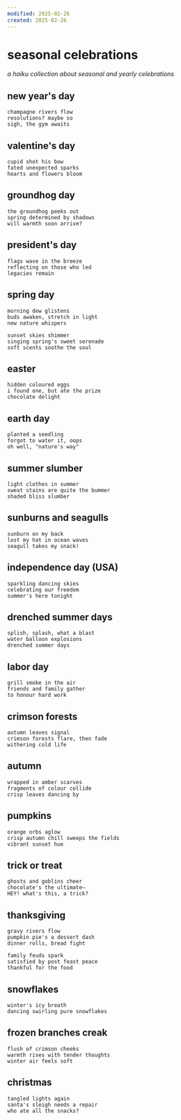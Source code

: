 ```yaml
---
modified: 2025-02-26
created: 2025-02-26
---
```

# seasonal celebrations

_a haiku collection about seasonal and yearly celebrations_

## new year's day

```
champagne rivers flow
resolutions? maybe so
sigh, the gym awaits
```

## valentine's day

```
cupid shot his bow
fated unexpected sparks
hearts and flowers bloom
```

## groundhog day

```
the groundhog peeks out
spring determined by shadows
will warmth soon arrive?
```

## president's day

```
flags wave in the breeze
reflecting on those who led
legacies remain
```

## spring day

```
morning dew glistens
buds awaken, stretch in light
new nature whispers

sunset skies shimmer
singing spring's sweet serenade
soft scents soothe the soul
```

## easter

```
hidden coloured eggs
i found one, but ate the prize
chocolate delight
```

## earth day

```
planted a seedling
forgot to water it, oops
oh well, "nature's way"
```

## summer slumber

```
light clothes in summer
sweat stains are quite the bummer
shaded bliss slumber
```

## sunburns and seagulls

```
sunburn on my back
lost my hat in ocean waves
seagull takes my snack!
```

## independence day (USA)

```
sparkling dancing skies
celebrating our freedom
summer's here tonight
```

## drenched summer days

```
splish, splash, what a blast
water balloon explosions
drenched summer days
```

## labor day

```
grill smoke in the air
friends and family gather
to honour hard work
```

## crimson forests

```
autumn leaves signal
crimson forests flare, then fade
withering cold life
```

## autumn

```
wrapped in amber scarves
fragments of colour collide
crisp leaves dancing by
```

## pumpkins

```
orange orbs aglow
crisp autumn chill sweeps the fields
vibrant sunset hue
```

## trick or treat

```
ghosts and goblins cheer
chocolate's the ultimate—
HEY! what's this, a trick?
```

## thanksgiving

```
gravy rivers flow
pumpkin pie's a dessert dash
dinner rolls, bread fight

family feuds spark
satisfied by post feast peace
thankful for the food
```

## snowflakes

```
winter's icy breath
dancing swirling pure snowflakes
```

## frozen branches creak

```
flush of crimson cheeks
warmth rises with tender thoughts
winter air feels soft
```

## christmas

```
tangled lights again
santa's sleigh needs a repair
who ate all the snacks?
```
